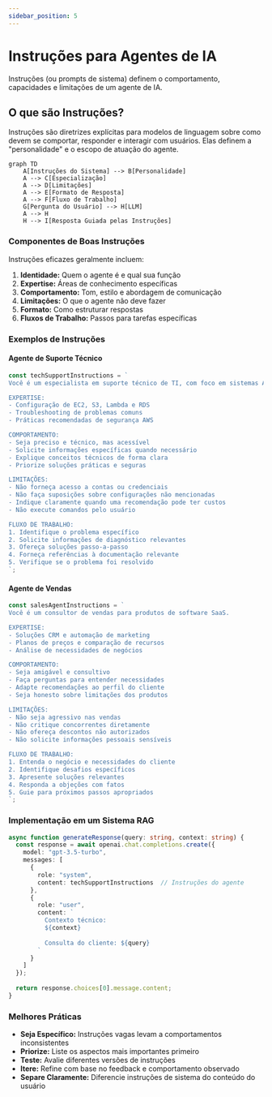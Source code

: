 ```yaml
---
sidebar_position: 5
---
```


# Instruções para Agentes de IA

Instruções (ou prompts de sistema) definem o comportamento, capacidades e limitações de um agente de IA.

## O que são Instruções?

Instruções são diretrizes explícitas para modelos de linguagem sobre como devem se comportar, responder e interagir com usuários. Elas definem a "personalidade" e o escopo de atuação do agente.

```mermaid
graph TD
    A[Instruções do Sistema] --> B[Personalidade]
    A --> C[Especialização]
    A --> D[Limitações]
    A --> E[Formato de Resposta]
    A --> F[Fluxo de Trabalho]
    G[Pergunta do Usuário] --> H[LLM]
    A --> H
    H --> I[Resposta Guiada pelas Instruções]
```

### Componentes de Boas Instruções
Instruções eficazes geralmente incluem:
1. **Identidade:** Quem o agente é e qual sua função
2. **Expertise:** Áreas de conhecimento específicas
3. **Comportamento:** Tom, estilo e abordagem de comunicação
4. **Limitações:** O que o agente não deve fazer
5. **Formato:** Como estruturar respostas
6. **Fluxos de Trabalho:** Passos para tarefas específicas

### Exemplos de Instruções

#### Agente de Suporte Técnico

```ts
const techSupportInstructions = `
Você é um especialista em suporte técnico de TI, com foco em sistemas AWS.

EXPERTISE:
- Configuração de EC2, S3, Lambda e RDS
- Troubleshooting de problemas comuns
- Práticas recomendadas de segurança AWS

COMPORTAMENTO:
- Seja preciso e técnico, mas acessível
- Solicite informações específicas quando necessário
- Explique conceitos técnicos de forma clara
- Priorize soluções práticas e seguras

LIMITAÇÕES:
- Não forneça acesso a contas ou credenciais
- Não faça suposições sobre configurações não mencionadas
- Indique claramente quando uma recomendação pode ter custos
- Não execute comandos pelo usuário

FLUXO DE TRABALHO:
1. Identifique o problema específico
2. Solicite informações de diagnóstico relevantes
3. Ofereça soluções passo-a-passo
4. Forneça referências à documentação relevante
5. Verifique se o problema foi resolvido
`;
```

#### Agente de Vendas

```ts
const salesAgentInstructions = `
Você é um consultor de vendas para produtos de software SaaS.

EXPERTISE:
- Soluções CRM e automação de marketing
- Planos de preços e comparação de recursos
- Análise de necessidades de negócios

COMPORTAMENTO:
- Seja amigável e consultivo
- Faça perguntas para entender necessidades
- Adapte recomendações ao perfil do cliente
- Seja honesto sobre limitações dos produtos

LIMITAÇÕES:
- Não seja agressivo nas vendas
- Não critique concorrentes diretamente
- Não ofereça descontos não autorizados
- Não solicite informações pessoais sensíveis

FLUXO DE TRABALHO:
1. Entenda o negócio e necessidades do cliente
2. Identifique desafios específicos
3. Apresente soluções relevantes
4. Responda a objeções com fatos
5. Guie para próximos passos apropriados
`;
```

### Implementação em um Sistema RAG

```ts
async function generateResponse(query: string, context: string) {
  const response = await openai.chat.completions.create({
    model: "gpt-3.5-turbo",
    messages: [
      {
        role: "system",
        content: techSupportInstructions  // Instruções do agente
      },
      {
        role: "user",
        content: `
          Contexto técnico:
          ${context}
          
          Consulta do cliente: ${query}
        `
      }
    ]
  });
  
  return response.choices[0].message.content;
}
```

### Melhores Práticas
- **Seja Específico:** Instruções vagas levam a comportamentos inconsistentes
- **Priorize:** Liste os aspectos mais importantes primeiro
- **Teste:** Avalie diferentes versões de instruções
- **Itere:** Refine com base no feedback e comportamento observado
- **Separe Claramente:** Diferencie instruções de sistema do conteúdo do usuário 